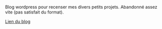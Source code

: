 Blog wordpress pour recenser mes divers petits projets.
Abandonné assez vite (pas satisfait du format).

[Lien du blog](https://gaspardberthelier.home.blog/)

